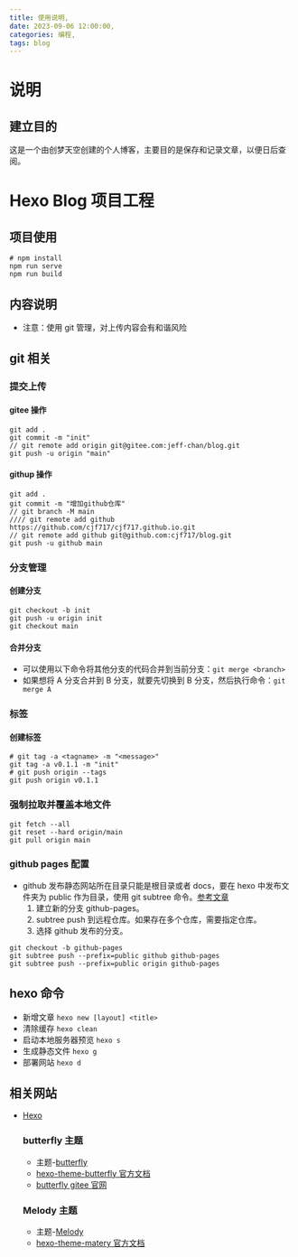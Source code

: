 ```yaml
---
title: 使用说明,
date: 2023-09-06 12:00:00,
categories: 编程,
tags: blog
---
```


# 说明
## 建立目的
这是一个由创梦天空创建的个人博客，主要目的是保存和记录文章，以便日后查阅。

# Hexo Blog 项目工程

## 项目使用

```
# npm install
npm run serve
npm run build
```

## 内容说明

- 注意：使用 git 管理，对上传内容会有和谐风险

## git 相关

### 提交上传

#### gitee 操作

```
git add .
git commit -m "init"
// git remote add origin git@gitee.com:jeff-chan/blog.git
git push -u origin "main"
```

#### githup 操作

```
git add .
git commit -m "增加github仓库"
// git branch -M main
//// git remote add github https://github.com/cjf717/cjf717.github.io.git
// git remote add github git@github.com:cjf717/blog.git
git push -u github main
```

### 分支管理

#### 创建分支

```
git checkout -b init
git push -u origin init
git checkout main
```

#### 合并分支

- 可以使用以下命令将其他分支的代码合并到当前分支：`git merge <branch>`
- 如果想将 A 分支合并到 B 分支，就要先切换到 B 分支，然后执行命令：`git merge A`

### 标签

#### 创建标签

```
# git tag -a <tagname> -m "<message>"
git tag -a v0.1.1 -m "init"
# git push origin --tags
git push origin v0.1.1
```

### 强制拉取并覆盖本地文件

```
git fetch --all
git reset --hard origin/main
git pull origin main
```

### github pages 配置

- github 发布静态网站所在目录只能是根目录或者 docs，要在 hexo 中发布文件夹为 public 作为目录，使用 git subtree 命令。[参考文章](https://blog.csdn.net/mrliucx/article/details/125574957)
  1. 建立新的分支 github-pages。
  2. subtree push 到远程仓库。如果存在多个仓库，需要指定仓库。
  3. 选择 github 发布的分支。

```
git checkout -b github-pages
git subtree push --prefix=public github github-pages
git subtree push --prefix=public origin github-pages
```

## hexo 命令

- 新增文章 `hexo new [layout] <title>`
- 清除缓存 `hexo clean`
- 启动本地服务器预览 `hexo s`
- 生成静态文件 `hexo g`
- 部署网站 `hexo d`

## 相关网站

- [Hexo](http://hexo.io/)
  ### butterfly 主题
  - 主题-[butterfly](https://github.com/jerryc127/hexo-theme-butterfly)
  - [hexo-theme-butterfly 官方文档](https://butterfly.js.org/)
  - [butterfly gitee 官网](https://gitee.com/immyw/hexo-theme-butterfly)
  ### Melody 主题
  - 主题-[Melody](https://github.com/Molunerfinn/hexo-theme-melody)
  - [hexo-theme-matery 官方文档](http://blinkfox.com/)
